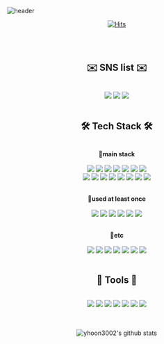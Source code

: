 ![header](https://capsule-render.vercel.app/api?type=waving&color=gradient&customColorList=0,2,5,5,30&height=300&section=header&text=welcome&desc=%20yhoon3002's%20Github%20Profile&fontSize=100&animation=twinkling&fontAlign=50&fontAlignY=38&descSize=28&descAlign=66&descAlignY=55&stroke=8ED813&strokeWidth=2)

<div align="center">

[![Hits](https://hits.seeyoufarm.com/api/count/incr/badge.svg?url=https%3A%2F%2Fgithub.com%2Fyhoon3002&count_bg=%239073DB&title_bg=%23BCBCF2&icon=opsgenie.svg&icon_color=%23EFF0EF&title=hits&edge_flat=false)](https://github.com/yhoon3002)

<div>
<br/>
<br/>

<div align="center">

## ✉️ SNS list ✉️
  <br/>
  <a href="https://www.facebook.com/yhoon3002" target="_blank"><img src="https://img.shields.io/badge/Facebook-1877F2?style=flat-square&logo=Facebook&logoColor=white"/></a>
  <a href="https://www.instagram.com/hoony.97/" target="_blank"><img src="https://img.shields.io/badge/Instagram-E4405F?style=flat-square&logo=Instagram&logoColor=white"/></a>
    <a href="https://discord.com/users/947685557415342091" target="_blank"><img src="https://img.shields.io/badge/Discord-5865F2?style=flat-square&logo=Discord&logoColor=white"/></a>
  <br/>
  <br/>
    
    
## 🛠️ Tech Stack 🛠️
  <br/>
  <b> 📌main stack </b>
  <br/>
  <br/>
  <img src="https://img.shields.io/badge/HTML-E34F26?style=for-the-badge&logo=HTML5&logoColor=white">
  <img src="https://img.shields.io/badge/CSS-1572B6?style=for-the-badge&logo=CSS3&logoColor=white">
  <img src="https://img.shields.io/badge/JavaScript-F7DF1E?style=for-the-badge&logo=JavaScript&logoColor=white">
  <img src="https://img.shields.io/badge/jQuery-0769AD?style=for-the-badge&logo=jQuery&logoColor=white">
  <img src="https://img.shields.io/badge/StyledComponents/Emotion-DB7093?style=for-the-badge&logo=styled-components&logoColor=white">
  <img src="https://img.shields.io/badge/React-61DAFB?style=for-the-badge&logo=React&logoColor=white">
  <img src="https://img.shields.io/badge/Next.js-000000?style=for-the-badge&logo=Next.js&logoColor=white">
  <br/>
  <img src="https://img.shields.io/badge/TypeScript-3178C6?style=for-the-badge&logo=TypeScript&logoColor=white">
  <img src="https://img.shields.io/badge/GraphQL-E10098?style=for-the-badge&logo=GraphQL&logoColor=white">
  <img src="https://img.shields.io/badge/Firebase-FFCA28?style=for-the-badge&logo=Firebase&logoColor=white">
  <img src="https://img.shields.io/badge/Prettier-F7B93E?style=for-the-badge&logo=Prettier&logoColor=white">
  <img src="https://img.shields.io/badge/ESLint-4B32C3?style=for-the-badge&logo=ESLint&logoColor=white">
  <img src="https://img.shields.io/badge/Docker-2496ED?style=for-the-badge&logo=Docker&logoColor=white">
  <img src="https://img.shields.io/badge/Npm-CB3837?style=for-the-badge&logo=Npm&logoColor=white">
  <img src="https://img.shields.io/badge/Yarn-2C8EBB?style=for-the-badge&logo=Yarn&logoColor=white">
  <br/>
  <br/>

  <b> 📌used at least once </b>
  <br/>
  <br/>
  <img src="https://img.shields.io/badge/ReactNative-61DAFB?style=for-the-badge&logo=React&logoColor=white">
  <img src="https://img.shields.io/badge/Jest-C21325?style=for-the-badge&logo=Jest&logoColor=white">
  <img src="https://img.shields.io/badge/Redux-764ABC?style=for-the-badge&logo=Redux&logoColor=white">
  <img src="https://img.shields.io/badge/Babel-F9DC3E?style=for-the-badge&logo=Babel&logoColor=white">
  <img src="https://img.shields.io/badge/Webpack-8DD6F9?style=for-the-badge&logo=Webpack&logoColor=white">
  <img src="https://img.shields.io/badge/Atom-66595C?style=for-the-badge&logo=Atom&logoColor=white">
  <br/>
  <br/>
  
  <b> 📌etc </b>
  <br/>
  <br/>
  <img src="https://img.shields.io/badge/Python-3776AB?style=for-the-badge&logo=Python&logoColor=white">
  <img src="https://img.shields.io/badge/OpenCV-5C3EE8?style=for-the-badge&logo=OpenCV&logoColor=white">
  <img src="https://img.shields.io/badge/PyCharm-000000?style=for-the-badge&logo=PyCharm&logoColor=white">
  <img src="https://img.shields.io/badge/Jupyter-F37626?style=for-the-badge&logo=Jupyter&logoColor=white">
  <img src="https://img.shields.io/badge/C-A8B9CC?style=for-the-badge&logo=C&logoColor=white">
  <img src="https://img.shields.io/badge/C++-00599C?style=for-the-badge&logo=Cplusplus&logoColor=white">
  <img src="https://img.shields.io/badge/Eclipse-2C2255?style=for-the-badge&logo=EclipseIDE&logoColor=white">
  <br/>
  <br/>
  
## 🔎 Tools 🔎
  <br/>
  <img src="https://img.shields.io/badge/VSCode-007ACC?style=for-the-badge&logo=VisualStudioCode&logoColor=white">
  <img src="https://img.shields.io/badge/GitHub-181717?style=for-the-badge&logo=GitHub&logoColor=white">
  <img src="https://img.shields.io/badge/Notion-000000?style=for-the-badge&logo=Notion&logoColor=white">
  <img src="https://img.shields.io/badge/Figma-F24E1E?style=for-the-badge&logo=Figma&logoColor=white">
  <img src="https://img.shields.io/badge/Slack-4A154B?style=for-the-badge&logo=Slack&logoColor=white">
  <img src="https://img.shields.io/badge/Gather-000000?style=for-the-badge&logo=Gather&logoColor=white">
  <img src="https://img.shields.io/badge/Discord-5865F2?style=for-the-badge&logo=Discord&logoColor=white">

</div>

<br/>
<br/>

![yhoon3002's github stats](https://github-readme-stats.vercel.app/api?username=yhoon3002&show_icons=true&theme=buefy)
